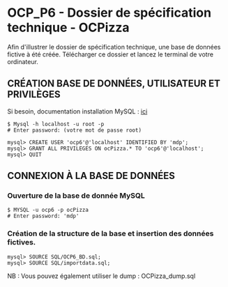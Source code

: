# OCP_P6 - Dossier de spécification technique - OCPizza

Afin d'illustrer le dossier de spécification technique, une base de données fictive à été créée. Télécharger ce dossier et lancez le terminal de votre ordinateur.

## CRÉATION BASE DE DONNÉES, UTILISATEUR ET PRIVILÈGES
Si besoin, documentation installation MySQL : [ici](https://openclassrooms.com/fr/courses/1959476-administrez-vos-bases-de-donnees-avec-mysql/1959969-installez-mysql)
```console
$ Mysql -h localhost -u root -p
# Enter password: (votre mot de passe root)
```
```mysql
mysql> CREATE USER 'ocp6'@'localhost' IDENTIFIED BY 'mdp';
mysql> GRANT ALL PRIVILEGES ON ocPizza.* TO 'ocp6'@'localhost';
mysql> QUIT
```

## CONNEXION À LA BASE DE DONNÉES

### Ouverture de la base de donnée MySQL
```console
$ MYSQL -u ocp6 -p ocPizza
# Enter password: 'mdp'
```

### Création de la structure de la base et insertion des données fictives.
```mysql
mysql> SOURCE SQL/OCP6_BD.sql;
mysql> SOURCE SQL/importdata.sql;
```

NB : Vous pouvez également utiliser le dump :  OCPizza_dump.sql
